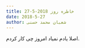 ```yaml
---
title: خاطره روز 2018-5-27
date: 2018-5-27
author: شعبان محمد حسنی
---
```


اصلا یادم نمیاد امروز چی کار کردم.